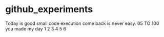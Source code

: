 # github_experiments
Today is good
small code execution
come back is never easy.
05 TO 100
you made my day
1
2
3
4
5
6

